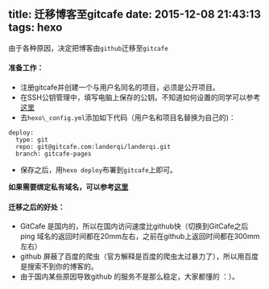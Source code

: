 title: 迁移博客至gitcafe
date: 2015-12-08 21:43:13
tags: hexo
---

由于各种原因，决定把博客由`github`迁移至`gitcafe`
<!-- more -->
<!-- toc -->
#### 准备工作：
+ 注册gitcafe并创建一个与用户名同名的项目，必须是公开项目。
+ 在SSH公钥管理中，填写电脑上保存的公钥。不知道如何设置的同学可以参考[这里](http://landerqi.com/2015/06/04/github%E7%94%9F%E6%88%90SSH-keys/)
+ 去`hexo\_config.yml`添加如下代码（用户名和项目名替换为自己的)：
```
deploy:
  type: git
  repo: git@gitcafe.com:landerqi/landerqi.git
  branch: gitcafe-pages
```
+ 保存之后，用`hexo deploy`布署到`gitcafe`上即可。

__如果需要绑定私有域名，可以参考[这里](https://gitcafe.com/GitCafe/Help/wiki/Pages-%E7%9B%B8%E5%85%B3%E5%B8%AE%E5%8A%A9)__

#### 迁移之后的好处：
+ GitCafe 是国内的，所以在国内访问速度比github快（切换到GitCafe之后ping 域名的返回时间都在20mm左右，之前在github上返回时间都在300mm左右）
+ github 屏蔽了百度的爬虫（官方解释是百度的爬虫太过暴力了），所以用百度是搜索不到你的博客的。
+ 由于国内某些原因导致github 的服务不是那么稳定，大家都懂的 ：）。
